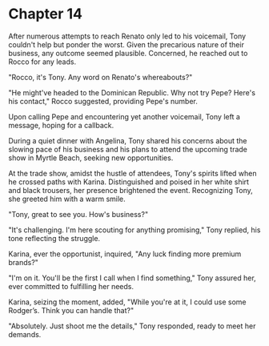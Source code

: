 # Chapter 14
After numerous attempts to reach Renato only led to his voicemail, Tony couldn't help but ponder the worst. Given the precarious nature of their business, any outcome seemed plausible. Concerned, he reached out to Rocco for any leads.

"Rocco, it's Tony. Any word on Renato's whereabouts?"

"He might've headed to the Dominican Republic. Why not try Pepe? Here's his contact," Rocco suggested, providing Pepe's number.

Upon calling Pepe and encountering yet another voicemail, Tony left a message, hoping for a callback.

During a quiet dinner with Angelina, Tony shared his concerns about the slowing pace of his business and his plans to attend the upcoming trade show in Myrtle Beach, seeking new opportunities.

At the trade show, amidst the hustle of attendees, Tony's spirits lifted when he crossed paths with Karina. Distinguished and poised in her white shirt and black trousers, her presence brightened the event. Recognizing Tony, she greeted him with a warm smile.

"Tony, great to see you. How's business?"

"It's challenging. I'm here scouting for anything promising," Tony replied, his tone reflecting the struggle.

Karina, ever the opportunist, inquired, "Any luck finding more premium brands?"

"I'm on it. You'll be the first I call when I find something," Tony assured her, ever committed to fulfilling her needs.

Karina, seizing the moment, added, "While you're at it, I could use some Rodger’s. Think you can handle that?"

"Absolutely. Just shoot me the details," Tony responded, ready to meet her demands.